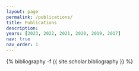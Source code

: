 ```yaml
---
layout: page
permalink: /publications/
title: Publications
description: 
years: [2023, 2022, 2021, 2020, 2019, 2017]
nav: true
nav_order: 1
---
```

<!-- _pages/publications.md -->
<div class="publications">

{% bibliography -f {{ site.scholar.bibliography }} %}

</div>
